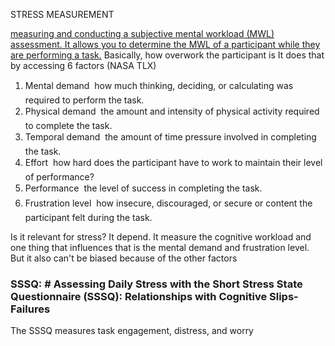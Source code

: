 STRESS MEASUREMENT

[measuring and conducting a subjective mental workload (MWL) assessment. It allows you to determine the MWL of a participant while they are performing a task.](https://digital.ahrq.gov/health-it-tools-and-resources/evaluation-resources/workflow-assessment-health-it-toolkit/all-workflow-tools/nasa-task-load-index#:~:text=The%20NASA%20task%20load%20index,determine%20an%20overall%20workload%20rating.)
	Basically, how overwork the participant is
It does that by accessing 6 factors (NASA TLX)
1. Mental demand  how much thinking, deciding, or calculating was required to perform the task.  
2. Physical demand  the amount and intensity of physical activity required to complete the task.  
3. Temporal demand  the amount of time pressure involved in completing the task.  
4. Effort  how hard does the participant have to work to maintain their level of performance?  
5. Performance  the level of success in completing the task.  
6. Frustration level  how insecure, discouraged, or secure or content the participant felt during the task.

Is it relevant for stress? It depend. It measure the cognitive workload and one thing that influences that is the mental demand and frustration level. But it also can't be biased because of the other factors

### SSSQ: # Assessing Daily Stress with the Short Stress State Questionnaire (SSSQ): Relationships with Cognitive Slips-Failures
The SSSQ measures task engagement, distress, and worry

